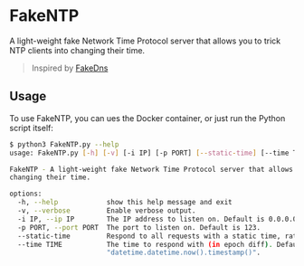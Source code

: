 # FakeNTP
A light-weight fake Network Time Protocol server that allows you to trick NTP clients into changing their time.

> Inspired by [FakeDns](https://github.com/Crypt0s/FakeDns/)

## Usage
To use FakeNTP, you can ues the Docker container, or just run the Python script itself:
```bash
$ python3 FakeNTP.py --help
usage: FakeNTP.py [-h] [-v] [-i IP] [-p PORT] [--static-time] [--time TIME]

FakeNTP - A light-weight fake Network Time Protocol server that allows you to trick NTP clients into
changing their time.

options:
  -h, --help            show this help message and exit
  -v, --verbose         Enable verbose output.
  -i IP, --ip IP        The IP address to listen on. Default is 0.0.0.0
  -p PORT, --port PORT  The port to listen on. Default is 123.
  --static-time         Respond to all requests with a static time, rather than incrementing the time.
  --time TIME           The time to respond with (in epoch diff). Default is
                        "datetime.datetime.now().timestamp()".
```